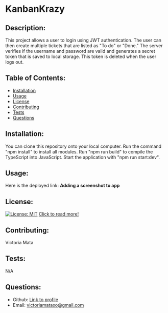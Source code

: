 # KanbanKrazy
   ## Description:
   This project allows a user to login using JWT authentication. The user can then create multiple tickets that are listed as "To do" or "Done." The server verifies if the username and password are valid and generates a secret token that is saved to local storage. This token is deleted when the user logs out. 
   ## Table of Contents:
   * [Installation](#installation)
   * [Usage](#usage)
   * [License](#license)
   * [Contributing](#contributing)
   * [Tests](#tests)
   * [Questions](#questions)
   ## Installation:
   You can clone this repository onto your local computer. Run the command "npm install" to install all modules. Run "npm run build" to compile the TypeScript into JavaScript. Start the application with "npm run start:dev".
   ## Usage:
   Here is the deployed link: 
   **Adding a screenshot to app**
   ## License: 
   [![License: MIT](https://img.shields.io/badge/License-MIT-yellow.svg)](https://opensource.org/licenses/MIT)
   [Click to read more!](https://opensource.org/licenses/MIT)
   ## Contributing:
   Victoria Mata
   ## Tests:
   N/A
   ## Questions:
   * Github: [Link to profile](https://github.com/victoriamata)
   * Email: victoriamataxo@gmail.com
